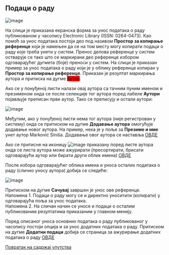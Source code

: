 ## Подаци о раду

![image](https://user-images.githubusercontent.com/29538544/150586481-38fd1927-ea6e-46f8-bab9-0989fc4c4b79.png)

На слици је приказана екранска форма за унос података о раду публикованом у часопису Electronic Library (ISSN: 0264-0473). Као помоћ за унос података постоји део под називом **Простор за копирање референце** који је намењен да се на том месту могу копирати подаци о раду  које треба унети у систем. Пренос делова референце у систем остварује се тако што се маркирани део референце избором одговарајућег дугмета (боје) преноси у систем. 
На слици је приказан пример за унос података о раду који је у облику референце копиран у **Простор за копирање референце**. Приказан је резултат маркирања аутора и притиска на дугме <span style="background-color:red">Аутор</span>.

Ако се у понуђеној листи налази овај аутора са тачним пуним именом и презименом онда се после селекције тог аутора поред лабеле **Аутори** појављује преписан први аутор. Тако се преписују и остали аутори:
 
![image](https://user-images.githubusercontent.com/29538544/150630747-31d4f943-47fe-4021-8a56-244bff9c97b6.png)
 
Међутим, ако у понуђеној листи нема тог аутора (није регистрован у систему) онда се притиском на дугме **Додавање аутора** омогућује додавање новог аутора. На пример, нека је у поље за **Презиме и име** унет аутор Marković Siniša. Додавање овог аутора се наставља [ОВДЕ](dodavanjeAutora.md) 

Ако се притисне на иконицу ![image](https://user-images.githubusercontent.com/29538544/148249453-72199fbb-8ca4-4ae4-8c4d-64924a280e7b.png) приказану поред листе аутора онда се листа аутора може ажурирати (пресортирати, брисати одговарајући аутор или бирати други облик имена) [ОВДЕ](pretragaAutoraDodavanje.md)

После избора одговарајућег облика имена и уноса осталих података о раду (слично уносу аутора) добија се следеће:

![image](https://user-images.githubusercontent.com/29538544/150587010-f42d444c-cd60-481c-b611-9275cdf06e50.png)
 
Притиском на дугме **Сачувај** завршен је унос ове референце.  
Напомена 1. Подаци о раду могу се и директно уноситити (копирати) у одговарајућа поља за унос података.  
Напомена 2. На сличан начин се уносе и подаци о осталим публикованим резултатима приказаним у главном менију.

Поред описаног уноса основних података о раду публикованог у часопису постоји опција и за унос додатних података о раду. 
Притиском на дугме **Додатни подаци** добија се страница за ажурирање додатних података о раду [ОВДЕ](dodatniPodaciOradu.md)

[Повратак на садржај упутства](uputstvo.md#садржај)
